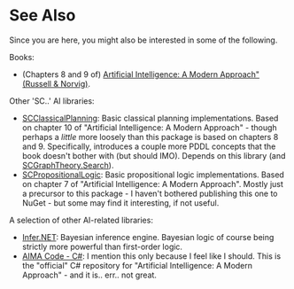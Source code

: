 ﻿# See Also

Since you are here, you might also be interested in some of the following.

Books:
* (Chapters 8 and 9 of) [Artificial Intelligence: A Modern Approach" (Russell & Norvig)](https://www.google.com/search?q=isbn+978-1292153964).

Other 'SC..' AI libraries:
* [SCClassicalPlanning](https://sdcondon.net/SCClassicalPlanning): Basic classical planning implementations. Based on chapter 10 of "Artificial Intelligence: A Modern Approach" - though perhaps a _little_ more loosely than this package is based on chapters 8 and 9. Specifically, introduces a couple more PDDL concepts that the book doesn't bother with (but should IMO). Depends on this library (and [SCGraphTheory.Search](https://github.com/sdcondon/SCGraphTheory.Search)).
* [SCPropositionalLogic](https://github.com/sdcondon/SCPropositionalLogic): Basic propositional logic implementations. Based on chapter 7 of "Artificial Intelligence: A Modern Approach". Mostly just a precursor to this package - I haven't bothered publishing this one to NuGet - but some may find it interesting, if not useful.

A selection of other AI-related libraries:
* [Infer.NET](https://dotnet.github.io/infer/): Bayesian inference engine. Bayesian logic of course being strictly more powerful than first-order logic.
* [AIMA Code - C#](https://github.com/aimacode/aima-csharp): I mention this only because I feel like I should. This is the "official" C# repository for "Artificial Intelligence: A Modern Approach" - and it is.. err.. not great.
